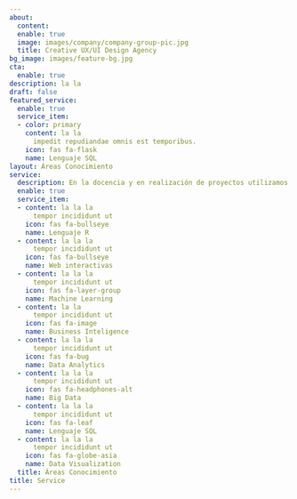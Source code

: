 ```yaml
---
about:
  content:  
  enable: true
  image: images/company/company-group-pic.jpg
  title: Creative UX/UI Design Agency
bg_image: images/feature-bg.jpg
cta:
  enable: true
description: la la
draft: false
featured_service:
  enable: true
  service_item:
  - color: primary
    content: la la
      impedit repudiandae omnis est temporibus.
    icon: fas fa-flask
    name: Lenguaje SQL
layout: Áreas Conocimiento
service:
  description: En la docencia y en realización de proyectos utilizamos el software R
  enable: true
  service_item:
  - content: la la la
      tempor incididunt ut
    icon: fas fa-bullseye
    name: Lenguaje R
  - content: la la la
      tempor incididunt ut
    icon: fas fa-bullseye
    name: Web interactivas
  - content: la la la
      tempor incididunt ut
    icon: fas fa-layer-group
    name: Machine Learning
  - content: la la
      tempor incididunt ut
    icon: fas fa-image
    name: Business Inteligence
  - content: la la la
      tempor incididunt ut
    icon: fas fa-bug
    name: Data Analytics
  - content: la la la
      tempor incididunt ut
    icon: fas fa-headphones-alt
    name: Big Data
  - content: la la la
      tempor incididunt ut
    icon: fas fa-leaf
    name: Lenguaje SQL
  - content: la la la
      tempor incididunt ut
    icon: fas fa-globe-asia
    name: Data Visualization
  title: Áreas Conocimiento
title: Service
---
```

